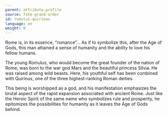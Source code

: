 ```yaml
---
parent: attribute.profile
source: fate-grand-order
id: romulus-quirinus
language: en
weight: 0
---
```


Rome is, in its essence, “romance”…
As if to symbolize this, after the Age of Gods, this man attained a sense of humanity and the ability to love his fellow humans.

The young Romulus, who would become the great founder of the nation of Rome, was born to the war god Mars and the beautiful princess Silvia. He was raised among wild beasts. Here, his youthful self has been combined with Quirinus, one of the three highest-ranking Roman deities.

This being is worshipped as a god, and his manifestation emphasizes the brutal aspect of the rapid expansion associated with ancient Rome. Just like the Heroic Spirit of the same name who symbolizes rule and prosperity, he epitomizes the possibilities for humanity as it leaves the Age of Gods behind.
